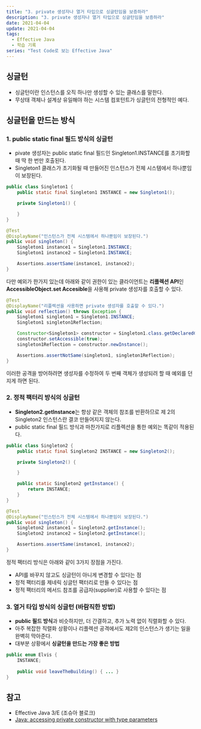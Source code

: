 ```yaml
---
title: "3. private 생성자나 열거 타입으로 싱글턴임을 보증하라"
description: "3. private 생성자나 열거 타입으로 싱글턴임을 보증하라"
date: 2021-04-04
update: 2021-04-04
tags:
  - Effective Java
  - 학습 기록
series: "Test Code로 보는 Effective Java"
---
```


## 싱글턴

- 싱글턴이란 인스턴스를 오직 하나만 생성할 수 있는 클래스를 말한다.
- 무상태 객체나 설계상 유일해야 하는 시스템 컴포턴트가 싱글턴의 전형적인 예다.

## 싱글턴을 만드는 방식

### 1. public static final 필드 방식의 싱글턴

- pivate 생성자는 public static final 필드인 Singleton1.INSTANCE를 초기화할 때 딱 한 번만 호출된다.
- Singleton1 클래스가 초기화될 때 만들어진 인스턴스가 전체 시스템에서 하나뿐임이 보장된다.

```java
public class Singleton1 {
    public static final Singleton1 INSTANCE = new Singleton1();

    private Singleton1() {

    }
}
```

```java
@Test
@DisplayName("인스턴스가 전체 시스템에서 하나뿐임이 보장된다.")
public void singleton() {
    Singleton1 instance1 = Singleton1.INSTANCE;
    Singleton1 instance2 = Singleton1.INSTANCE;

    Assertions.assertSame(instance1, instance2);
}
```

다만 예외가 한가지 있는데 아래와 같이 권한이 있는 클라이언트는 **리플렉션 API**인 **AccessibleObject.set Accesible**을 사용해 private 생성자를 호출할 수 있다.

```java
@Test
@DisplayName("리플렉션을 사용하면 private 생성자를 호출할 수 있다.")
public void reflection() throws Exception {
    Singleton1 singleton1 = Singleton1.INSTANCE;
    Singleton1 singleton1Reflection;

    Constructor<Singleton1> constructor = Singleton1.class.getDeclaredConstructor();
    constructor.setAccessible(true);
    singleton1Reflection = constructor.newInstance();

    Assertions.assertNotSame(singleton1, singleton1Reflection);
}
```

이러한 공격을 방어하려면 생성자를 수정하여 두 번째 객체가 생성되려 할 때 예외를 던지게 하면 된다.

### 2. 정적 팩터리 방식의 싱글턴

- **Singleton2.getInstance**는 항상 같은 객체의 참조를 반환하므로 제 2의 Singleton2 인스턴스란 결코 만들어지지 않는다.
- public static final 필드 방식과 마찬가지로 리플렉션을 통한 예외는 똑같이 적용된다.

```java
public class Singleton2 {
    public static final Singleton2 INSTANCE = new Singleton2();

    private Singleton2() {

    }

    public static Singleton2 getInstance() {
        return INSTANCE;
    }
}
```

```java
@Test
@DisplayName("인스턴스가 전체 시스템에서 하나뿐임이 보장된다.")
public void singleton() {
    Singleton2 instance1 = Singleton2.getInstance();
    Singleton2 instance2 = Singleton2.getInstance();

    Assertions.assertSame(instance1, instance2);
}
```

정적 팩터리 방식은 아래와 같이 3가지 장점을 가진다.

- API를 바꾸지 않고도 싱글턴이 아니게 변경할 수 있다는 점
- 정적 팩터리를 제네릭 싱글턴 팩터리로 만들 수 있다는 점
- 정적 팩터리의 메서드 참조를 공급자(supplier)로 사용할 수 있다는 점

### 3. 열거 타입 방식의 싱글턴 (바람직한 방법)

- **public 필드 방식**과 비슷하지만, 더 간결하고, 추가 노력 없이 직렬화할 수 있다.
- 아주 복잡한 직렬화 상황이나 리플렉션 공격에서도 제2의 인스턴스가 생기는 일을 완벽히 막아준다.
- 대부분 상황에서 **싱글턴을 만드는 가장 좋은 방법**

```java
public enum Elvis {
	INSTANCE;
	
	public void leaveTheBuilding() { ... }
}
```

## 참고

- Effective Java 3/E (조슈아 블로크)
- [Java: accessing private constructor with type parameters](https://stackoverflow.com/questions/5629706/java-accessing-private-constructor-with-type-parameters)